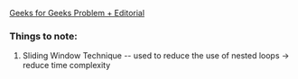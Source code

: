 [Geeks for Geeks Problem + Editorial](https://www.geeksforgeeks.org/longest-subarray-sum-elements-atmost-k/)

### Things to note:
1. Sliding Window Technique -- used to reduce the use of nested loops -> reduce time complexity

